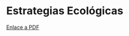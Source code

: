 # Estrategias Ecológicas

[Enlace a PDF](https://github.com/bajaloreto/ePOEL/blob/master/assets/pdf/2%20Propuesta/11%20Estrategias%20Ecologicas.pdf)
